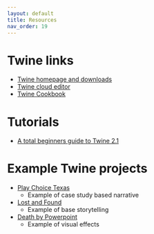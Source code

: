 ```yaml
---
layout: default
title: Resources
nav_order: 19
---
```

# Twine links

* [Twine homepage and downloads](https://twinery.org/)
* [Twine cloud editor](https://twinery.org/2/)
* [Twine Cookbook](https://twinery.org/cookbook/)

# Tutorials

* [A total beginners guide to Twine 2.1](http://www.adamhammond.com/twineguide/)

# Example Twine projects

* [Play Choice Texas](http://playchoicetexas.com)
    * Example of case study based narrative
* [Lost and Found](https://felicitydrake.itch.io/lost-and-found)
    * Example of base storytelling
* [Death by Powerpoint](https://dhakajack.itch.io/death-by-powerpoint)
    * Example of visual effects
